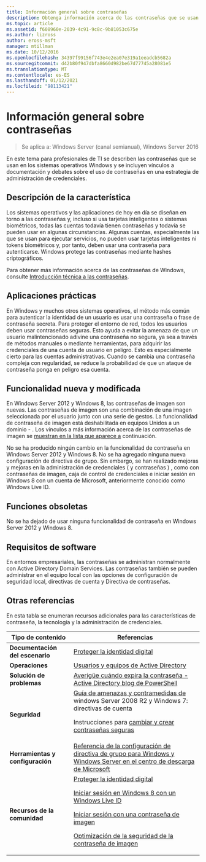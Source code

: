```yaml
---
title: Información general sobre contraseñas
description: Obtenga información acerca de las contraseñas que se usan en los sistemas operativos Windows y busque vínculos a documentación y debates sobre el uso de contraseñas en una estrategia de administración de credenciales.
ms.topic: article
ms.assetid: f608960e-2039-4c91-9c8c-9b81053c675e
ms.author: lizross
author: eross-msft
manager: mtillman
ms.date: 10/12/2016
ms.openlocfilehash: 34397f99156f743e4e2ea07e319a1eeadcb5682a
ms.sourcegitcommit: d42b80f947dbfa8660d982be67d77745a28081e5
ms.translationtype: MT
ms.contentlocale: es-ES
ms.lasthandoff: 01/12/2021
ms.locfileid: "98113421"
---
```

# <a name="passwords-overview"></a>Información general sobre contraseñas

>Se aplica a: Windows Server (canal semianual), Windows Server 2016

En este tema para profesionales de TI se describen las contraseñas que se usan en los sistemas operativos Windows y se incluyen vínculos a documentación y debates sobre el uso de contraseñas en una estrategia de administración de credenciales.

## <a name="feature-description"></a><a name="BKMK_OVER"></a>Descripción de la característica
Los sistemas operativos y las aplicaciones de hoy en día se diseñan en torno a las contraseñas y, incluso si usa tarjetas inteligentes o sistemas biométricos, todas las cuentas todavía tienen contraseñas y todavía se pueden usar en algunas circunstancias. Algunas cuentas, especialmente las que se usan para ejecutar servicios, no pueden usar tarjetas inteligentes ni tokens biométricos y, por tanto, deben usar una contraseña para autenticarse. Windows protege las contraseñas mediante hashes criptográficos.

Para obtener más información acerca de las contraseñas de Windows, consulte [Introducción técnica a las contraseñas](/previous-versions/windows/it-pro/windows-server-2008-R2-and-2008/hh994558(v=ws.10)).

## <a name="practical-applications"></a><a name="BKMK_APP"></a>Aplicaciones prácticas
En Windows y muchos otros sistemas operativos, el método más común para autenticar la identidad de un usuario es usar una contraseña o frase de contraseña secreta. Para proteger el entorno de red, todos los usuarios deben usar contraseñas seguras. Esto ayuda a evitar la amenaza de que un usuario malintencionado adivine una contraseña no segura, ya sea a través de métodos manuales o mediante herramientas, para adquirir las credenciales de una cuenta de usuario en peligro. Esto es especialmente cierto para las cuentas administrativas. Cuando se cambia una contraseña compleja con regularidad, se reduce la probabilidad de que un ataque de contraseña ponga en peligro esa cuenta.

## <a name="new-and-changed-functionality"></a><a name="BKMK_NEW"></a>Funcionalidad nueva y modificada
En Windows Server 2012 y Windows 8, las contraseñas de imagen son nuevas. Las contraseñas de imagen son una combinación de una imagen seleccionada por el usuario junto con una serie de gestos. La funcionalidad de contraseña de imagen está deshabilitada en equipos Unidos a un dominio \- . Los vínculos a más información acerca de las contraseñas de imagen se [muestran en la lista que aparece a](#BKMK_LINKS) continuación.

No se ha producido ningún cambio en la funcionalidad de contraseña en Windows Server 2012 y Windows 8. No se ha agregado ninguna nueva configuración de directiva de grupo. Sin embargo, se han realizado mejoras y mejoras en la administración de credenciales \( y contraseñas \) , como con contraseñas de imagen, caja de control de credenciales e iniciar sesión en Windows 8 con un cuenta de Microsoft, anteriormente conocido como Windows Live ID.

## <a name="deprecated-functionality"></a><a name="BKMK_DEP"></a>Funciones obsoletas
No se ha dejado de usar ninguna funcionalidad de contraseña en Windows Server 2012 y Windows 8.

## <a name="software-requirements"></a><a name="BKMK_SOFT"></a>Requisitos de software
En entornos empresariales, las contraseñas se administran normalmente con Active Directory Domain Services. Las contraseñas también se pueden administrar en el equipo local con las opciones de configuración de seguridad local, directivas de cuenta y Directiva de contraseñas.

## <a name="see-also"></a><a name="BKMK_LINKS"></a>Otras referencias
En esta tabla se enumeran recursos adicionales para las características de contraseña, la tecnología y la administración de credenciales.

|Tipo de contenido|Referencias|
|--------|-------|
|**Documentación del escenario**|[Proteger la identidad digital](https://blogs.msdn.com/b/b8/archive/2011/12/14/protecting-your-digital-identity.aspx)|
|**Operaciones**|[Usuarios y equipos de Active Directory](/previous-versions/windows/it-pro/windows-server-2008-R2-and-2008/cc754217(v=ws.11))|
|**Solución de problemas**|[Averigüe cuándo expira la contraseña \- Active Directory blog de PowerShell](https://blogs.msdn.com/b/adpowershell/archive/2010/08/09/9970198.aspx)|
|**Seguridad**| [Guía de amenazas y contramedidas de](/previous-versions/windows/it-pro/windows-server-2008-R2-and-2008/hh125920(v=ws.10)) windows Server 2008 R2 y Windows 7: directivas de cuenta<p>Instrucciones para [cambiar y crear contraseñas seguras](https://www.microsoft.com/security/online-privacy/passwords-create.aspx)|
|**Herramientas y configuración**|[Referencia de la configuración de directiva de grupo para Windows y Windows Server en el centro de descarga de Microsoft](https://www.microsoft.com/download/en/details.aspx?amp;displaylang=en&displaylang=en&id=25250)|
|**Recursos de la comunidad**|[Proteger la identidad digital](https://blogs.msdn.com/b/b8/archive/2011/12/14/protecting-your-digital-identity.aspx)<p>[Iniciar sesión en Windows 8 con un Windows Live ID](https://blogs.msdn.com/b/b8/archive/2011/09/26/signing-in-to-windows-8-with-a-windows-live-id.aspx)<p>[Iniciar sesión con una contraseña de imagen](/archive/blogs/b8/signing-in-with-a-picture-password)<p>[Optimización de la seguridad de la contraseña de imagen](/archive/blogs/b8/optimizing-picture-password-security)|